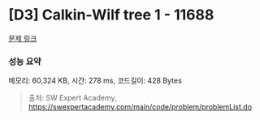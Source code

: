 # [D3] Calkin-Wilf tree 1 - 11688 

[문제 링크](https://swexpertacademy.com/main/code/problem/problemDetail.do?contestProbId=AXgZSOn6ApIDFASW) 

### 성능 요약

메모리: 60,324 KB, 시간: 278 ms, 코드길이: 428 Bytes



> 출처: SW Expert Academy, https://swexpertacademy.com/main/code/problem/problemList.do